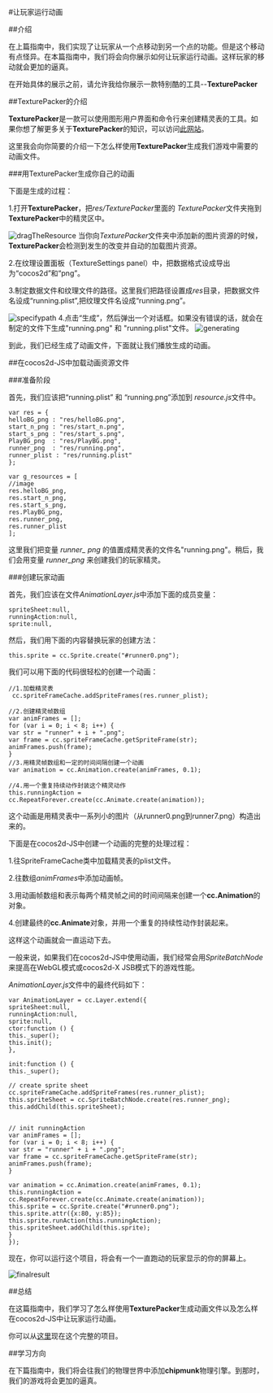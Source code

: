 #让玩家运行动画

##介绍

在上篇指南中，我们实现了让玩家从一个点移动到另一个点的功能。但是这个移动有点怪异。在本篇指南中，我们将会向你展示如何让玩家运行动画。这样玩家的移动就会更加的逼真。

在开始具体的展示之前，请允许我给你展示一款特别酷的工具--**TexturePacker**

##TexturePacker的介绍

**TexturePacker**是一款可以使用图形用户界面和命令行来创建精灵表的工具。如果你想了解更多关于**TexturePacker**的知识，可以访问<a href="http://www.codeandweb.com/texturepacker/documentation">此网站</a>。

这里我会向你简要的介绍一下怎么样使用**TexturePacker**生成我们游戏中需要的动画文件。

###用TexturePacker生成你自己的动画

下面是生成的过程：

1.打开**TexturePacker**，把*res/TexturePacker*里面的 *TexturePacker*文件夹拖到**TexturePacker**中的精灵区中。

![dragTheResource](res/dragTheResource.png)
当你向*TexturePacker*文件夹中添加新的图片资源的时候，**TexturePacker**会检测到发生的改变并自动的加载图片资源。

2.在纹理设置面板（TextureSettings panel）中，把数据格式设成导出为“cocos2d”和“png”。

3.制定数据文件和纹理文件的路径。这里我们把路径设置成*res*目录，把数据文件名设成“running.plist”,把纹理文件名设成“running.png”。

![specifypath](res/specifypath.png)
4.点击“生成”，然后弹出一个对话框。如果没有错误的话，就会在制定的文件下生成"running.png" 和 "running.plist"文件。
![generating](res/generating.png)

到此，我们已经生成了动画文件，下面就让我们播放生成的动画。

##在cocos2d-JS中加载动画资源文件

###准备阶段

首先，我们应该把“running.plist” 和 “running.png”添加到 *resource.js*文件中。

    var res = {
    helloBG_png : "res/helloBG.png",
    start_n_png : "res/start_n.png",
    start_s_png : "res/start_s.png",
    PlayBG_png  : "res/PlayBG.png",
    runner_png  : "res/running.png",
    runner_plist : "res/running.plist"
    };
    
    var g_resources = [
    //image
    res.helloBG_png,
    res.start_n_png,
    res.start_s_png,
    res.PlayBG_png,
    res.runner_png,
    res.runner_plist
    ];
这里我们把变量 *runner_ png* 的值置成精灵表的文件名"running.png"。稍后，我们会用变量 *runner_png* 来创建我们的玩家精灵。

###创建玩家动画

首先，我们应该在文件*AnimationLayer.js*中添加下面的成员变量：

    spriteSheet:null,
    runningAction:null,
    sprite:null,
    
然后，我们用下面的内容替换玩家的创建方法：

    this.sprite = cc.Sprite.create("#runner0.png");

我们可以用下面的代码很轻松的创建一个动画：

    //1.加载精灵表
     cc.spriteFrameCache.addSpriteFrames(res.runner_plist);
    
    //2.创建精灵帧数组
    var animFrames = [];
    for (var i = 0; i < 8; i++) {
    var str = "runner" + i + ".png";
    var frame = cc.spriteFrameCache.getSpriteFrame(str);
    animFrames.push(frame);
    }
	//3.用精灵帧数组和一定的时间间隔创建一个动画
    var animation = cc.Animation.create(animFrames, 0.1);
    
	//4.用一个重复持续动作封装这个精灵动作
    this.runningAction = cc.RepeatForever.create(cc.Animate.create(animation));

这个动画是用精灵表中一系列小的图片（从runner0.png到runner7.png）构造出来的。

下面是在cocos2d-JS中创建一个动画的完整的处理过程：

1.往SpriteFrameCache类中加载精灵表的plist文件。

2.往数组*animFrames*中添加动画帧。

3.用动画帧数组和表示每两个精灵帧之间的时间间隔来创建一个**cc.Animation**的对象。

4.创建最终的**cc.Animate**对象，并用一个重复的持续性动作封装起来。

这样这个动画就会一直运动下去。

一般来说，如果我们在cocos2d-JS中使用动画，我们经常会用*SpriteBatchNode*来提高在WebGL模式或cocos2d-X JSB模式下的游戏性能。

*AnimationLayer.js*文件中的最终代码如下：

    var AnimationLayer = cc.Layer.extend({
    spriteSheet:null,
    runningAction:null,
    sprite:null,
    ctor:function () {
    this._super();
    this.init();
    },
    
    init:function () {
    this._super();
    
    // create sprite sheet
    cc.spriteFrameCache.addSpriteFrames(res.runner_plist);
    this.spriteSheet = cc.SpriteBatchNode.create(res.runner_png);
    this.addChild(this.spriteSheet);
    
    
    // init runningAction
    var animFrames = [];
    for (var i = 0; i < 8; i++) {
    var str = "runner" + i + ".png";
    var frame = cc.spriteFrameCache.getSpriteFrame(str);
    animFrames.push(frame);
    }
    
    var animation = cc.Animation.create(animFrames, 0.1);
    this.runningAction = cc.RepeatForever.create(cc.Animate.create(animation));
    this.sprite = cc.Sprite.create("#runner0.png");
    this.sprite.attr({x:80, y:85});
    this.sprite.runAction(this.runningAction);
    this.spriteSheet.addChild(this.sprite);
    }
    });

现在，你可以运行这个项目，将会有一个一直跑动的玩家显示的你的屏幕上。

![finalresult](res/finalresult.png)

##总结

在这篇指南中，我们学习了怎么样使用**TexturePacker**生成动画文件以及怎么样在cocos2d-JS中让玩家运行动画。

你可以从[这里](res/Parkour.zip)现在这个完整的项目。

##学习方向

在下篇指南中，我们将会往我们的物理世界中添加**chipmunk**物理引擎。到那时，我们的游戏将会更加的逼真。
